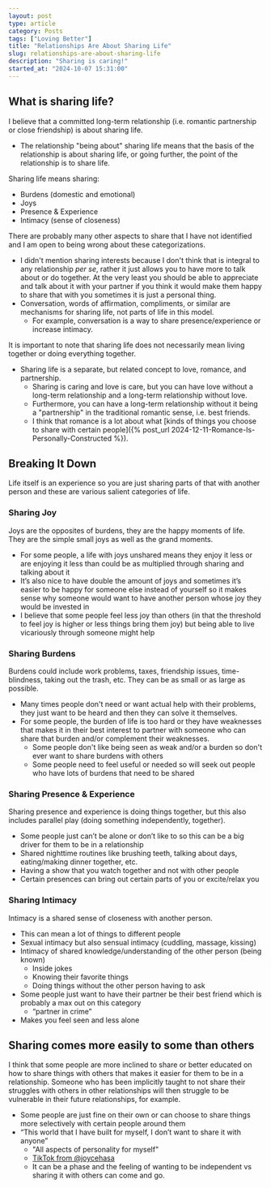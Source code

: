 ```yaml
---
layout: post
type: article
category: Posts
tags: ["Loving Better"]
title: "Relationships Are About Sharing Life"
slug: relationships-are-about-sharing-life
description: "Sharing is caring!"
started_at: "2024-10-07 15:31:00"
---
```


## What is sharing life?

I believe that a committed long-term relationship (i.e. romantic partnership or close friendship) is about sharing life.
* The relationship "being about" sharing life means that the basis of the relationship is about sharing life, or going further, the point of the relationship is to share life.

Sharing life means sharing:
* Burdens (domestic and emotional)
* Joys
* Presence & Experience
* Intimacy (sense of closeness)

There are probably many other aspects to share that I have not identified and I am open to being wrong about these categorizations.
* I didn't mention sharing interests because I don't think that is integral to any relationship *per se*, rather it just allows you to have more to talk about or do together. At the very least you should be able to appreciate and talk about it with your partner if you think it would make them happy to share that with you sometimes it is just a personal thing.
* Conversation, words of affirmation, compliments, or similar are mechanisms for sharing life, not parts of life in this model.
    * For example, conversation is a way to share presence/experience or increase intimacy.

It is important to note that sharing life does not necessarily mean living together or doing everything together.
* Sharing life is a separate, but related concept to love, romance, and partnership.
    * Sharing is caring and love is care, but you can have love without a long-term relationship and a long-term relationship without love.
    * Furthermore, you can have a long-term relationship without it being a "partnership" in the traditional romantic sense, i.e. best friends.
    * I think that romance is a lot about what [kinds of things you choose to share with certain people]({% post_url 2024-12-11-Romance-Is-Personally-Constructed %}).

## Breaking It Down

Life itself is an experience so you are just sharing parts of that with another person and these are various salient categories of life.

### Sharing Joy

Joys are the opposites of burdens, they are the happy moments of life. They are the simple small joys as well as the grand moments.

* For some people, a life with joys unshared means they enjoy it less or are enjoying it less than could be as multiplied through sharing and talking about it
* It’s also nice to have double the amount of joys and sometimes it’s easier to be happy for someone else instead of yourself so it makes sense why someone would want to have another person whose joy they would be invested in 
* I believe that some people feel less joy than others (in that the threshold to feel joy is higher or less things bring them joy) but being able to live vicariously through someone might help

### Sharing Burdens

Burdens could include work problems, taxes, friendship issues, time-blindness, taking out the trash, etc. They can be as small or as large as possible.
* Many times people don't need or want actual help with their problems, they just want to be heard and then they can solve it themselves.
* For some people, the burden of life is too hard or they have weaknesses that makes it in their best interest to partner with someone who can share that burden and/or complement their weaknesses.
    * Some people don't like being seen as weak and/or a burden so don't ever want to share burdens with others
    * Some people need to feel useful or needed so will seek out people who have lots of burdens that need to be shared

### Sharing Presence & Experience

Sharing presence and experience is doing things together, but this also includes parallel play (doing something independently, together).
* Some people just can’t be alone or don’t like to so this can be a big driver for them to be in a relationship
* Shared nighttime routines like brushing teeth, talking about days, eating/making dinner together, etc.
* Having a show that you watch together and not with other people
* Certain presences can bring out certain parts of you or excite/relax you

### Sharing Intimacy

Intimacy is a shared sense of closeness with another person.
* This can mean a lot of things to different people
* Sexual intimacy but also sensual intimacy (cuddling, massage, kissing)
* Intimacy of shared knowledge/understanding of the other person (being known)
    * Inside jokes
    * Knowing their favorite things
    * Doing things without the other person having to ask
* Some people just want to have their partner be their best friend which is probably a max out on this category
    * “partner in crime”
* Makes you feel seen and less alone

## Sharing comes more easily to some than others

I think that some people are more inclined to share or better educated on how to share things with others that makes it easier for them to be in a relationship. Someone who has been implicitly taught to not share their struggles with others in other relationships will then struggle to be vulnerable in their future relationships, for example.

* Some people are just fine on their own or can choose to share things more selectively with certain people around them
* “This world that I have built for myself, I don’t want to share it with anyone”
    * "All aspects of personality for myself"
    * [TikTok from @joycehasa](https://www.tiktok.com/t/ZTFfGTyB9/)
    * It can be a phase and the feeling of wanting to be independent vs sharing it with others can come and go.